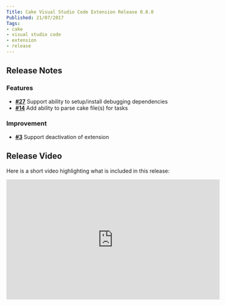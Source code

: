 ```yaml
---
Title: Cake Visual Studio Code Extension Release 0.8.0
Published: 21/07/2017
Tags:
- cake
- visual studio code
- extension
- release
---
```


## Release Notes

### Features

- [__#27__](https://github.com/cake-build/cake-vscode/issues/27) Support ability to setup/install debugging dependencies
- [__#14__](https://github.com/cake-build/cake-vscode/issues/14) Add ability to parse cake file(s) for tasks

### Improvement

- [__#3__](https://github.com/cake-build/cake-vscode/issues/3) Support deactivation of extension

## Release Video

Here is a short video highlighting what is included in this release:

<iframe width="560" height="315" src="https://www.youtube.com/embed/zzZuysl3xSg" frameborder="0" allow="accelerometer; autoplay; clipboard-write; encrypted-media; gyroscope; picture-in-picture" allowfullscreen></iframe>